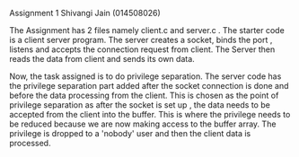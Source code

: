 
Assignment 1 
Shivangi Jain (014508026)

The Assignment has 2 files namely client.c and server.c .
The starter code is a client server program. 
The server creates a socket, binds the port , listens and accepts the connection request from client.
The Server then reads the data from client and sends its own data.

Now, the task assigned is to do privilege separation. The server code has the privilege separation part added after the socket connection is 
done and before the data processing from the client. 
This is chosen as the point of privilege separation as after the socket is set up , the data needs to be accepted from the client into the buffer.
This is where the privilege needs to be reduced because we are now making access to the buffer array.
The privilege is dropped to a 'nobody' user and then the client data is processed.

